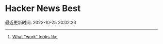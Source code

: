 # Hacker News Best

最近更新时间: 2022-10-25 20:02:23

--- 
1. [What “work” looks like](https://blog.jim-nielsen.com/2022/what-work-looks-like/) 
